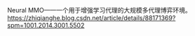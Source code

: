 Neural MMO——一个用于增强学习代理的大规模多代理博弈环境。
https://zhiqianghe.blog.csdn.net/article/details/88171369?spm=1001.2014.3001.5502

